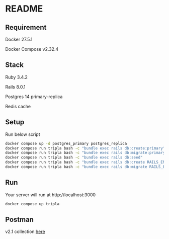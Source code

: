 # README

## Requirement

Docker 27.5.1

Docker Compose v2.32.4

## Stack

Ruby 3.4.2

Rails 8.0.1

Postgres 14 primary-replica

Redis cache

## Setup

Run below script

```bash
docker compose up -d postgres_primary postgres_replica
docker compose run tripla bash -c "bundle exec rails db:create:primary"
docker compose run tripla bash -c "bundle exec rails db:migrate:primary"
docker compose run tripla bash -c "bundle exec rails db:seed"
docker compose run tripla bash -c "bundle exec rails db:create RAILS_ENV=test"
docker compose run tripla bash -c "bundle exec rails db:migrate RAILS_ENV=test"
```

## Run

Your server will run at http://localhost:3000

```bash
docker compose up tripla
```

## Postman

v2.1 collection [here](https://github.com/hezbymuhammad/alpirt/raw/refs/heads/main/Tripla.postman_collection.json)
